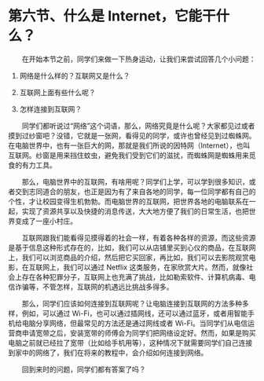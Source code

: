 # 第六节、什么是 Internet，它能干什么？

　　在开始本节之前，同学们来做一下热身运动，让我们来尝试回答几个小问题：

1. 网络是什么样的？互联网又是什么？

2. 互联网上面有些什么呢？

3. 怎样连接到互联网？

　　同学们都听说过“网络”这个词语，那么，网络究竟是什么呢？大家都见过或者摸到过纱窗吧？没错，它就是一张网，看得见的同学，或许也曾经见到过蜘蛛网。在电脑世界中，也有一张巨大的网，那就是我们所说的因特网（Internet），也叫互联网。纱窗是用来挡住蚊虫，避免我们受到它们的滋扰，而蜘蛛网是蜘蛛用来觅食的有力工具。

　　那么，电脑世界中的互联网，有啥用呢？同学们上学，可以学到很多知识，或者交到志同道合的朋友，也正是因为有了来自各地的同学，每一位同学都有自己的个性，才让校园变得生机勃勃。而电脑世界的互联网，把世界各地的电脑联系在一起，实现了资源共享以及快捷的消息传送，大大地方便了我们的日常生活，也把世界变成了一座小村庄。

　　互联网跟我们能看得见摸得着的社会一样，有着各种各样的资源，而这些资源是基于信息这种形式存在的，比如，我们可以从店铺里买到心仪的商品，在互联网上，我们可以浏览商品的介绍，然后把它买回家，再比如，我们可以去影院观赏电影，在互联网上，我们可以通过 Netflix 这类服务，在家欣赏大片。然而，就像社会上存在各种犯罪分子，互联网上也充满了挑战，比如勒索软件、计算机病毒、电信诈骗等，不管怎样，互联网的机遇远比挑战多得多。

　　那么，同学们应该如何连接到互联网呢？让电脑连接到互联网的方法多种多样，例如，可以通过 Wi-Fi，也可以通过插网线，还可以通过蓝牙，或者用智能手机给电脑分享网络，但最常见的方法还是通过网线或者 Wi-Fi。当同学们从电信运营商申请宽带之后，安装宽带的师傅会为同学们把网络设定好。然而，如果是购买电脑之前就已经拉了宽带（比如给手机用等），这种情况下就需要同学们自己连接到家中的网络了，我们在将来的教程中，会介绍如何连接到网络。

　　回到来时的问题，同学们都有答案了吗？

